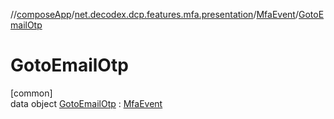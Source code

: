 //[composeApp](../../../../index.md)/[net.decodex.dcp.features.mfa.presentation](../../index.md)/[MfaEvent](../index.md)/[GotoEmailOtp](index.md)

# GotoEmailOtp

[common]\
data object [GotoEmailOtp](index.md) : [MfaEvent](../index.md)
